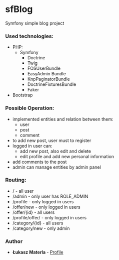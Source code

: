 sfBlog
======

Symfony simple blog project
 
### Used technologies:

- PHP:
    - Symfony
        - Doctrine
        - Twig
        - FOSUserBundle
        - EasyAdmin Bundle
        - KnpPaginatorBundle
        - DoctrineFixturesBundle
        - Faker
- Bootstrap

### Possible Operation:  
- implemented entities and relation between them:
    - user
    - post
    - comment
- to add new post, user must to register
- logged in user can:
    - add new post, also edit and delete
    - edit profile and add new personal information
- add comments to the post
- admin can manage entities by admin panel

### Routing:
- /  - all user
- /admin - only user has ROLE_ADMIN
- /profile - only logged in users
- /offer/new - only logged in users
- /offer/{id} - all users
- /profile/offer/ - only logged in users
- /category/{id} - all users
- /category/new - only admin
### Author

* **Łukasz Materla** - [Profile](https://github.com/lukaszmaterla)